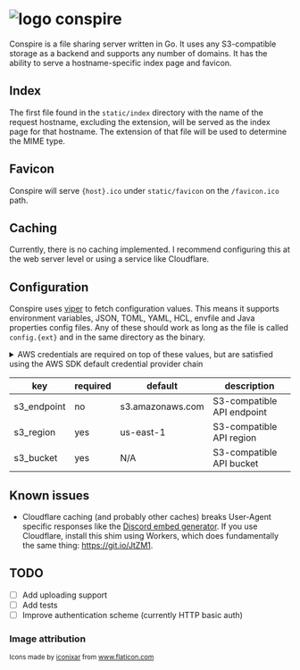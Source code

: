 # ![logo](https://user-images.githubusercontent.com/7191851/105656063-3f889680-5e76-11eb-857e-38fab7106630.png) conspire
Conspire is a file sharing server written in Go. It uses any S3-compatible storage as a backend and supports any number of domains. It has the ability to serve a hostname-specific index page and favicon.

## Index
The first file found in the `static/index` directory with the name of the request hostname, excluding the extension, will be served as the index page for that hostname. The extension of that file will be used to determine the MIME type.

## Favicon
Conspire will serve `{host}.ico` under `static/favicon` on the `/favicon.ico` path.

## Caching
Currently, there is no caching implemented. I recommend configuring this at the web server level or using a service like Cloudflare.

## Configuration
Conspire uses [viper](https://github.com/spf13/viper) to fetch configuration values. This means it supports environment variables, JSON, TOML, YAML, HCL, envfile and Java properties config files. Any of these should work as long as the file is called `config.{ext}` and in the same directory as the binary.

<details>
<summary>AWS credentials are required on top of these values, but are satisfied using the AWS SDK default credential provider chain</summary>

![screenshot](https://user-images.githubusercontent.com/7191851/105654757-86c15800-5e73-11eb-9537-d4832f1c1c65.png)
</details>

| key | required | default | description
| --- | --- | --- | ---
| s3_endpoint | no | s3.amazonaws.com | S3-compatible API endpoint
| s3_region | yes | us-east-1 | S3-compatible API region
| s3_bucket | yes | N/A | S3-compatible API bucket

## Known issues
- Cloudflare caching (and probably other caches) breaks User-Agent specific responses like the [Discord embed generator](https://github.com/sweepyoface/conspire/blob/master/pkg/routes/main.go#L90). If you use Cloudflare, install this shim using Workers, which does fundamentally the same thing: https://git.io/JtZM1.

## TODO
- [ ] Add uploading support
- [ ] Add tests
- [ ] Improve authentication scheme (currently HTTP basic auth)

### Image attribution
<sub>Icons made by [iconixar](https://www.flaticon.com/authors/iconixar) from www.flaticon.com</sub>